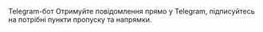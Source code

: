Telegram-бот
Отримуйте повідомлення прямо у Telegram, підписуйтесь на потрібні пункти пропуску та напрямки.
